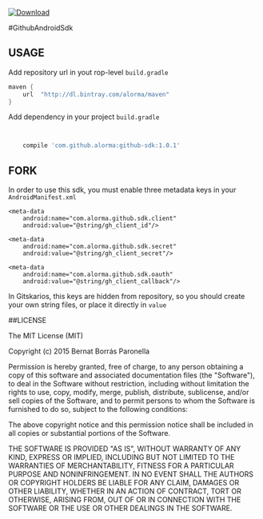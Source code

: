 [ ![Download](https://api.bintray.com/packages/alorma/maven/github-sdk/images/download.svg) ](https://bintray.com/alorma/maven/github-sdk/_latestVersion)

#GithubAndroidSdk

## USAGE

Add repository url in yout rop-level `build.gradle`

``` groovy
maven {
    url  "http://dl.bintray.com/alorma/maven"
}
```

Add dependency in your project `build.gradle`

``` groovy


    compile 'com.github.alorma:github-sdk:1.0.1'
```

## FORK

In order to use this sdk, you must enable three metadata keys in your `AndroidManifest.xml`

```
<meta-data
    android:name="com.alorma.github.sdk.client"
    android:value="@string/gh_client_id"/>

<meta-data
    android:name="com.alorma.github.sdk.secret"
    android:value="@string/gh_client_secret"/>

<meta-data
    android:name="com.alorma.github.sdk.oauth"
    android:value="@string/gh_client_callback"/>
```

In Gitskarios, this keys are hidden from repository, so you should create your own string files, or place it directly in `value`

##LICENSE

The MIT License (MIT)

Copyright (c) 2015 Bernat Borrás Paronella

Permission is hereby granted, free of charge, to any person obtaining a copy
of this software and associated documentation files (the "Software"), to deal
in the Software without restriction, including without limitation the rights
to use, copy, modify, merge, publish, distribute, sublicense, and/or sell
copies of the Software, and to permit persons to whom the Software is
furnished to do so, subject to the following conditions:

The above copyright notice and this permission notice shall be included in all
copies or substantial portions of the Software.

THE SOFTWARE IS PROVIDED "AS IS", WITHOUT WARRANTY OF ANY KIND, EXPRESS OR
IMPLIED, INCLUDING BUT NOT LIMITED TO THE WARRANTIES OF MERCHANTABILITY,
FITNESS FOR A PARTICULAR PURPOSE AND NONINFRINGEMENT. IN NO EVENT SHALL THE
AUTHORS OR COPYRIGHT HOLDERS BE LIABLE FOR ANY CLAIM, DAMAGES OR OTHER
LIABILITY, WHETHER IN AN ACTION OF CONTRACT, TORT OR OTHERWISE, ARISING FROM,
OUT OF OR IN CONNECTION WITH THE SOFTWARE OR THE USE OR OTHER DEALINGS IN THE
SOFTWARE.